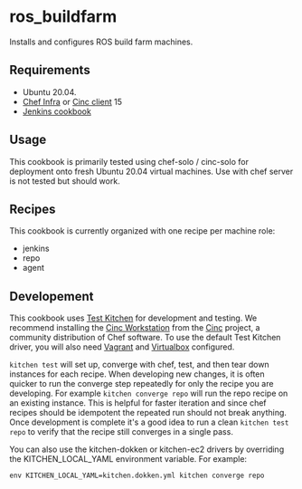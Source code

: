 # ros_buildfarm

Installs and configures ROS build farm machines.

## Requirements

* Ubuntu 20.04.
* [Chef Infra](https://www.chef.io/products/chef-infra) or [Cinc client](https://cinc.sh/start/client/) 15
* [Jenkins cookbook](https://supermarket.chef.io/cookbooks/jenkins)


## Usage

This cookbook is primarily tested using chef-solo / cinc-solo for deployment onto fresh Ubuntu 20.04 virtual machines.
Use with chef server is not tested but should work.

## Recipes

This cookbook is currently organized with one recipe per machine role:
* jenkins
* repo
* agent

## Developement

This cookbook uses [Test Kitchen](https://kitchen.ci) for development and testing.
We recommend installing the [Cinc Workstation](https://cinc.sh/start/workstation/) from the [Cinc](https://cinc.sh) project, a community distribution of Chef software.
To use the default Test Kitchen driver, you will also need [Vagrant](https://www.vagrantup.com) and [Virtualbox](https://www.virtualbox.org/) configured.

`kitchen test` will set up, converge with chef, test, and then tear down instances for each recipe.
When developing new changes, it is often quicker to run the converge step repeatedly for only the recipe you are developing.
For example `kitchen converge repo` will run the repo recipe on an existing instance.
This is helpful for faster iteration and since chef recipes should be idempotent the repeated run should not break anything.
Once development is complete it's a good idea to run a clean `kitchen test repo` to verify that the recipe still converges in a single pass.

You can also use the kitchen-dokken or kitchen-ec2 drivers by overriding the KITCHEN_LOCAL_YAML environment variable. For example:
```
env KITCHEN_LOCAL_YAML=kitchen.dokken.yml kitchen converge repo
```

